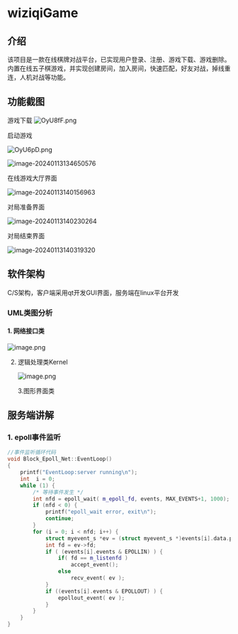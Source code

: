 # wiziqiGame

## 介绍

该项目是一款在线棋牌对战平台，已实现用户登录、注册、游戏下载、游戏删除。内置在线五子棋游戏，并实现创建房间，加入房间，快速匹配，好友对战，掉线重连，人机对战等功能。

## 功能截图

游戏下载
![OyU8fF.png](https://ooo.0x0.ooo/2024/02/21/OyU8fF.png)

启动游戏

![OyU6pD.png](https://ooo.0x0.ooo/2024/02/21/OyU6pD.png)

![image-20240113134650576](https://s2.loli.net/2024/01/13/6xXhBCUjMrIJgy2.png)

在线游戏大厅界面

![image-20240113140156963](https://s2.loli.net/2024/01/13/x5aCuDthslHbyWq.png)

对局准备界面

![image-20240113140230264](https://s2.loli.net/2024/01/13/mcUGhMvRbfgpC7q.png)

对局结束界面

![image-20240113140319320](https://s2.loli.net/2024/01/13/onGpsuwBd2NDTv5.png)

## 软件架构

C/S架构，客户端采用qt开发GUI界面，服务端在linux平台开发

### UML类图分析

#### 1. 网络接口类

![image.png](https://cdn.nlark.com/yuque/0/2024/png/42406148/1705895737385-4cc2796a-6864-40be-ba71-824b9290a1ac.png#averageHue=%231b1720&clientId=uc1437574-ac05-4&from=paste&height=799&id=uedd9b72b&originHeight=1199&originWidth=1646&originalType=binary&ratio=1.5&rotation=0&showTitle=false&size=199835&status=done&style=none&taskId=u441ff0d7-3186-4f9e-9c1f-e705a387bfa&title=&width=1097.3333333333333)

2. 逻辑处理类Kernel

   ![image.png](https://cdn.nlark.com/yuque/0/2024/png/42406148/1705895764607-adcd9e01-edd5-4384-9902-07b04ea7dd8b.png#averageHue=%231b1822&clientId=uc1437574-ac05-4&from=paste&height=638&id=u89d58525&originHeight=957&originWidth=1052&originalType=binary&ratio=1.5&rotation=0&showTitle=false&size=237222&status=done&style=none&taskId=ue9c26056-0432-421c-8fae-87350997f7f&title=&width=701.3333333333334)

    3.图形界面类



## 服务端讲解

### 1. epoll事件监听

~~~cpp
//事件监听循环代码
void Block_Epoll_Net::EventLoop()
{
    printf("EventLoop:server running\n");
    int  i = 0;
    while (1) {
        /* 等待事件发生 */
        int nfd = epoll_wait( m_epoll_fd, events, MAX_EVENTS+1, 1000);
        if (nfd < 0) {
            printf("epoll_wait error, exit\n");
            continue;
        }
        for (i = 0; i < nfd; i++) {
            struct myevent_s *ev = (struct myevent_s *)events[i].data.ptr;
            int fd = ev->fd;
            if ( (events[i].events & EPOLLIN) ) {
                if( fd == m_listenfd )
                    accept_event();
                else
                    recv_event( ev );
            }
            if ((events[i].events & EPOLLOUT) ) {
                epollout_event( ev );
            }
        }
    }
}
~~~

